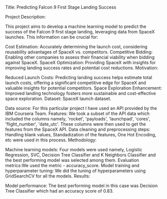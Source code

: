 Title: Predicting Falcon 9 First Stage Landing Success

Project Description:

This project aims to develop a machine learning model to predict the success of the Falcon 9 first stage landing, leveraging data from SpaceX launches. This information can be crucial for:

Cost Estimation: Accurately determining the launch cost, considering reusability advantages of SpaceX vs. competitors.
Competitive Bidding: Enabling other companies to assess their financial viability when bidding against SpaceX.
SpaceX Optimization: Providing SpaceX with insights for improving landing success rates and potential cost reductions.
Motivation:

Reduced Launch Costs: Predicting landing success helps estimate total launch costs, offering a significant competitive edge for SpaceX and valuable insights for potential competitors.
Space Exploration Enhancement: Improved landing technology fosters more sustainable and cost-effective space exploration.
Dataset: SpaceX launch dataset.

Data source: For this particular project I have used an API provided by the IBM Coursera Team.
Features: We took a subset of the API data which included the columns namely, 'rocket', 'payloads', 'launchpad', 'cores', 'flight_number', 'date_utc'. These columns were then used to get the features from the SpaceX API.
Data cleaning and preprocessing steps: Handling blank values, Standadization of the features, One Hot Encoding, etc were used in this process.
Methodology:

Machine learning models: Four models were used namely, Logistic Regression, SVC, Decision Tree Classifier and K Neighbors Classifier and the best performing model was selected among them.
Evaluation metrics:We used the metric - accuracy_score.
Model training and hyperparameter tuning: We did the tuning of hyperparameters using GridSearchCV for all the models.
Results:

Model performance: The best performing model in this case was Decision Tree Classifier which had an accuracy score of 0.83.
